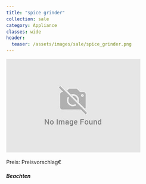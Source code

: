 ```yaml
---
title: "spice grinder"
collection: sale
category: Appliance
classes: wide
header: 
  teaser: /assets/images/sale/spice_grinder.png
---
```




<img src="/assets/images/sale/spice_grinder.png" alt="spice grinder">

Preis: Preisvorschlag€

##### Beachten
